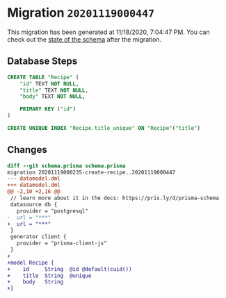 # Migration `20201119000447`

This migration has been generated at 11/18/2020, 7:04:47 PM.
You can check out the [state of the schema](./schema.prisma) after the migration.

## Database Steps

```sql
CREATE TABLE "Recipe" (
    "id" TEXT NOT NULL,
    "title" TEXT NOT NULL,
    "body" TEXT NOT NULL,

    PRIMARY KEY ("id")
)

CREATE UNIQUE INDEX "Recipe.title_unique" ON "Recipe"("title")
```

## Changes

```diff
diff --git schema.prisma schema.prisma
migration 20201119000235-create-recipe..20201119000447
--- datamodel.dml
+++ datamodel.dml
@@ -2,10 +2,16 @@
 // learn more about it in the docs: https://pris.ly/d/prisma-schema
 datasource db {
   provider = "postgresql"
-  url = "***"
+  url = "***"
 }
 generator client {
   provider = "prisma-client-js"
 }
+
+model Recipe {
+    id     String  @id @default(cuid())
+    title  String  @unique
+    body   String
+}
```
